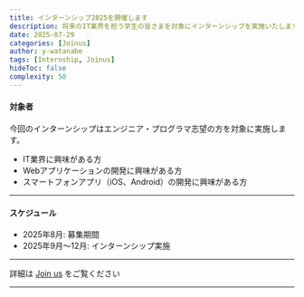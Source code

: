 ```yaml
---
title: インターンシップ2025を開催します
description: 将来のIT業界を担う学生の皆さまを対象にインターンシップを実施いたします。  
date: 2025-07-29
categories: [Joinus]
author: y-watanabe
tags: [Internship, Joinus]
hideToc: false
complexity: 50
---
```


#### 対象者

今回のインターンシップはエンジニア・プログラマ志望の方を対象に実施します。

- IT業界に興味がある方
- Webアプリケーションの開発に興味がある方
- スマートフォンアプリ（iOS、Android）の開発に興味がある方

---

#### スケジュール

- 2025年8月: 募集期間
- 2025年9月〜12月: インターンシップ実施

---

詳細は [Join us](/joinus) をご覧ください

---
